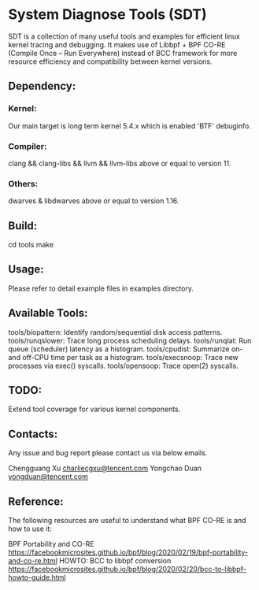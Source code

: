 # System Diagnose Tools (SDT)
  
SDT is a collection of many useful tools and examples for efficient linux kernel tracing and debugging.
It makes use of Libbpf + BPF CO-RE (Compile Once – Run Everywhere) instead of BCC framework for more
resource efficiency and compatibility between kernel versions.

## Dependency:
### Kernel:
Our main target is long term kernel 5.4.x which is enabled 'BTF' debuginfo.

### Compiler:
clang && clang-libs && llvm && llvm-libs above or equal to version 11.

### Others:
dwarves & libdwarves above or equal to version 1.16.

## Build:
cd tools
make

## Usage:
Please refer to detail example files in examples directory.

## Available Tools:
tools/biopattern: Identify random/sequential disk access patterns.
tools/runqslower: Trace long process scheduling delays.
tools/runqlat: Run queue (scheduler) latency as a histogram.
tools/cpudist: Summarize on- and off-CPU time per task as a histogram.
tools/execsnoop: Trace new processes via exec() syscalls.
tools/opensoop: Trace open(2) syscalls.

## TODO:
Extend tool coverage for various kernel components.

## Contacts:
Any issue and bug report please contact us via below emails.

Chengguang Xu <charliecgxu@tencent.com>
Yongchao Duan <yongduan@tencent.com>

## Reference:
The following resources are useful to understand what BPF CO-RE is and how to use it:

BPF Portability and CO-RE
https://facebookmicrosites.github.io/bpf/blog/2020/02/19/bpf-portability-and-co-re.html
HOWTO: BCC to libbpf conversion
https://facebookmicrosites.github.io/bpf/blog/2020/02/20/bcc-to-libbpf-howto-guide.html
